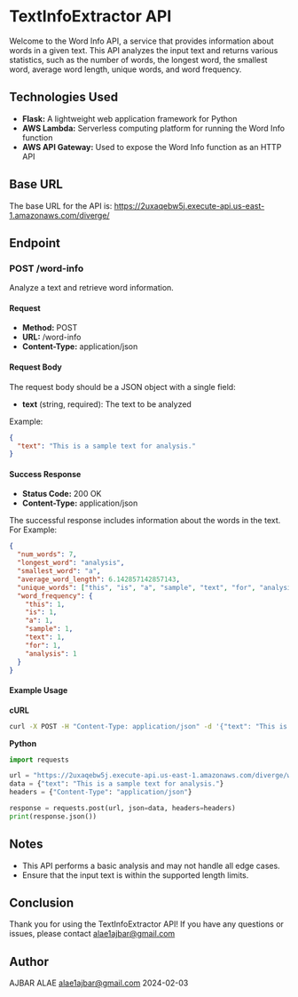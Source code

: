 # TextInfoExtractor API

Welcome to the Word Info API, a service that provides information about words in a given text. This API analyzes the input text and returns various statistics, such as the number of words, the longest word, the smallest word, average word length, unique words, and word frequency.

## Technologies Used

- **Flask:** A lightweight web application framework for Python
- **AWS Lambda:** Serverless computing platform for running the Word Info function
- **AWS API Gateway:** Used to expose the Word Info function as an HTTP API

## Base URL
The base URL for the API is:
https://2uxaqebw5j.execute-api.us-east-1.amazonaws.com/diverge/

## Endpoint ##
### POST /word-info ###
Analyze a text and retrieve word information.

#### Request ####
- **Method:** POST
- **URL:** /word-info
- **Content-Type:** application/json

#### Request Body ####
The request body should be a JSON object with a single field:
- **text** (string, required): The text to be analyzed
  
Example:
```json
{
  "text": "This is a sample text for analysis."
}
```

#### Success Response ####
- **Status Code:** 200 OK
- **Content-Type:** application/json

The successful response includes information about the words in the text. For Example:
```json
{
  "num_words": 7,
  "longest_word": "analysis",
  "smallest_word": "a",
  "average_word_length": 6.142857142857143,
  "unique_words": ["this", "is", "a", "sample", "text", "for", "analysis"],
  "word_frequency": {
    "this": 1,
    "is": 1,
    "a": 1,
    "sample": 1,
    "text": 1,
    "for": 1,
    "analysis": 1
  }
}
```
#### Example Usage ####
**cURL**
```bash
curl -X POST -H "Content-Type: application/json" -d '{"text": "This is a sample text for analysis."}' https://2uxaqebw5j.execute-api.us-east-1.amazonaws.com/diverge/word-info
```

**Python**
```python
import requests

url = "https://2uxaqebw5j.execute-api.us-east-1.amazonaws.com/diverge/word-info"
data = {"text": "This is a sample text for analysis."}
headers = {"Content-Type": "application/json"}

response = requests.post(url, json=data, headers=headers)
print(response.json())
```

## Notes ##
- This API performs a basic analysis and may not handle all edge cases.
- Ensure that the input text is within the supported length limits.

## Conclusion ##
Thank you for using the TextInfoExtractor API! If you have any questions or issues, please contact alae1ajbar@gmail.com

## Author ##
AJBAR ALAE
alae1ajbar@gmail.com
2024-02-03
